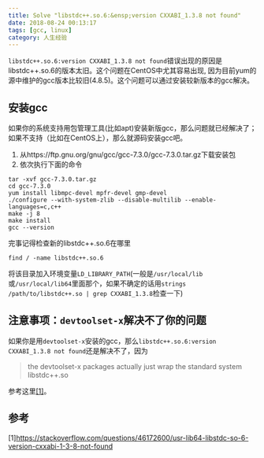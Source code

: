 ```yaml
---
title: Solve "libstdc++.so.6:&ensp;version CXXABI_1.3.8 not found"
date: 2018-08-24 00:13:17
tags: [gcc, linux]
category: 人生经验
---
```


`libstdc++.so.6:version CXXABI_1.3.8 not found`错误出现的原因是libstdc++.so.6的版本太旧。这个问题在CentOS中尤其容易出现, 因为目前yum的源中维护的gcc版本比较旧(4.8.5)。这个问题可以通过安装较新版本的gcc解决。
<!--more-->
## 安装gcc
如果你的系统支持用包管理工具(比如apt)安装新版gcc，那么问题就已经解决了；如果不支持（比如在CentOS上），那么就源码安装gcc吧。

1. 从https://ftp.gnu.org/gnu/gcc/gcc-7.3.0/gcc-7.3.0.tar.gz下载安装包
2. 依次执行下面的命令

```
tar -xvf gcc-7.3.0.tar.gz
cd gcc-7.3.0
yum install libmpc-devel mpfr-devel gmp-devel
./configure --with-system-zlib --disable-multilib --enable-languages=c,c++
make -j 8
make install
gcc --version
```
完事记得检查新的libstdc++.so.6在哪里

```
find / -name libstdc++.so.6
```
将该目录加入环境变量`LD_LIBRARY_PATH`(一般是`/usr/local/lib`或`/usr/local/lib64`里面那个，如果不确定的话用`strings /path/to/libstdc++.so | grep CXXABI_1.3.8`检查一下)

## 注意事项：`devtoolset-x`解决不了你的问题
如果你是用`devtoolset-x`安装的gcc，那么`libstdc++.so.6:version CXXABI_1.3.8 not found`还是解决不了，因为
> the devtoolset-x packages actually just wrap the standard system libstdc++.so

参考这里[[1]](https://stackoverflow.com/questions/46172600/usr-lib64-libstdc-so-6-version-cxxabi-1-3-8-not-found)。

## 参考
[1]https://stackoverflow.com/questions/46172600/usr-lib64-libstdc-so-6-version-cxxabi-1-3-8-not-found

